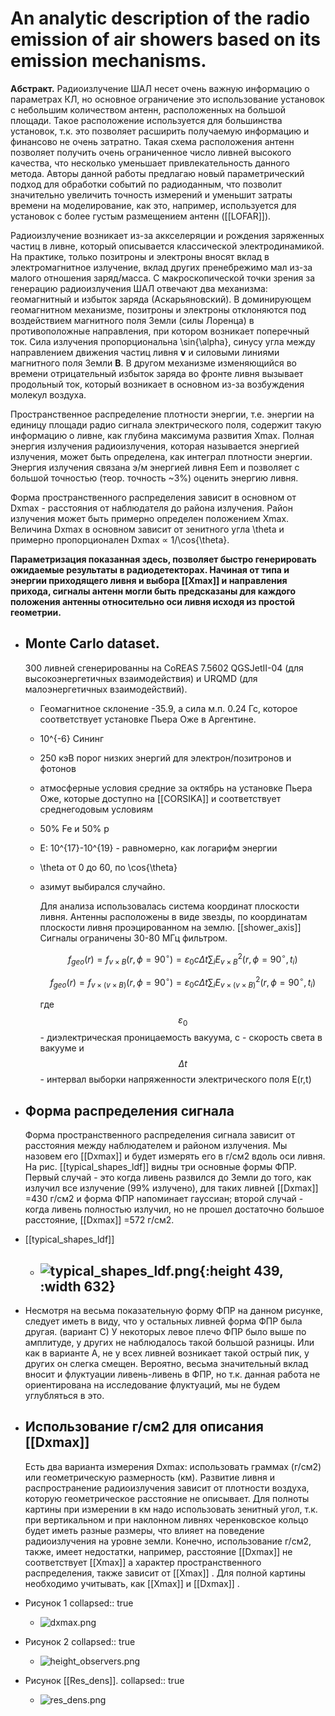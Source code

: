 # An analytic description of the radio emission of air showers based on its emission mechanisms. 

**Абстракт.** Радиоизлучение ШАЛ несет очень важную информацию о параметрах КЛ, но основное ограничение это использование установок с небольшим количеством антенн, расположенных на большой площади. Такое расположение используется для большинства установок, т.к. это позволяет расширить получаемую информацию и финансово не очень затратно. Такая схема расположения антенн позволяет получить очень ограниченное число ливней высокого качества, что несколько уменьшает привлекательность данного метода. Авторы данной работы предлагаю новый параметрический подход для обработки событий по радиоданным, что позволит значительно увеличить точность измерений и уменьшит затраты времени на моделирование, как это, например, используется для установок с более густым размещением антенн ([[LOFAR]]). 

Радиоизлучение возникает из-за аккселеряции и рождения заряженных частиц в ливне, который описывается классической электродинамикой. На практике, только позитроны и электроны вносят вклад в электромагнитное излучение, вклад других пренебрежимо мал из-за малого отношения заряд/масса. С макроскопической точки зрения за генерацию радиоизлучения ШАЛ отвечают два механизма: геомагнитный и избыток заряда (Аскарьяновский). В доминирующем геомагнитном механизме, позитроны и электроны отклоняются под воздействием магнитного поля Земли (силы Лоренца) в противоположные направления, при котором возникает поперечный ток. Сила излучения пропорциональна \sin{\alpha}, синусу угла между направлением движения частиц ливня **v** и силовыми линиями магнитного поля Земли **B**. В другом механизме изменяющийся во времени отрицательный избыток заряда во фронте ливня вызывает продольный ток, который возникает в основном из-за возбуждения молекул воздуха. 

Пространственное распределение плотности энергии, т.е. энергии на единицу площади радио сигнала электрического поля, содержит такую информацию о ливне, как глубина максимума развития Xmax. Полная энергия излучения радиоизлучения, которая называется энергией излучения, может быть определена, как интеграл плотности энергии. Энергия излучения связана э/м энергией ливня Eem и позволяет с большой точностью (теор. точность ~3%) оценить энергию ливня. 

Форма пространственного распределения зависит в основном от Dxmax - расстояния от наблюдателя до района излучения. Район излучения может быть примерно определен положением Xmax. Величина Dxmax в основном зависит от зенитного угла \theta и примерно пропорционален Dxmax $\propto$ 1/\cos{\theta}. 

**Параметризация показанная здесь, позволяет быстро генерировать ожидаемые результаты в радиодетекторах. Начиная от типа и энергии приходящего ливня и выбора [[Xmax]] и направления прихода, сигналы антенн могли быть предсказаны для каждого положения антенны относительно оси ливня исходя из простой геометрии.**
- ## Monte Carlo dataset.
  
  300 ливней сгенерированны на CoREAS 7.5602 QGSJetII-04 (для высокоэнергетичных взаимодействия) и URQMD (для малоэнергетичных взаимодействий).
	- Геомагнитное склонение -35.9, а сила м.п. 0.24 Гс, которое соответствует установке Пьера Оже в Аргентине.
	- 10^{-6} Сининг
	- 250 кэВ порог низких энергий для электрон/позитронов и фотонов
	- атмосферные условия средние за октябрь на установке Пьера Оже, которые доступно на [[CORSIKA]] и соответствует среднегодовым условиям
	- 50% Fe и 50% p
	- E: 10^{17}-10^{19} - равномерно, как логарифм энергии
	- \theta от 0 до 60, по \cos{\theta}
	- азимут выбирался случайно. 
	  
	  Для анализа использовалась система координат плоскости ливня. 
	  Антенны расположены в виде звезды, по координатам плоскости ливня проэцированном на землю. [[shower_axis]] 
	  Сигналы ограничены 30-80 МГц фильтром. 
	  
	  $$f_{geo}(r)=f_{v\times B}(r,\phi=90^{\circ})=\varepsilon_{0}c\Delta t\sum_{i}E^{2}_{v\times B}(r,\phi=90^{\circ},t_{i})$$
	  
	  $$f_{geo}(r)=f_{v\times(v\times B)}(r,\phi=90^{\circ})=\varepsilon_{0}c\Delta t\sum_{i}E^{2}_{v\times(v\times B)}(r,\phi=90^{\circ},t_{i})$$
	  
	  где $$\varepsilon_{0}$$ - диэлектрическая проницаемость вакуума, c - скорость света в вакууме и $$\Delta t$$ - интервал выборки напряженности электрического поля E(r,t)
- ## Форма распределения сигнала
  
  Форма пространственного распределения сигнала зависит от расстояния между наблюдателем и районом излучения. Мы назовем его [[Dxmax]] и будет измерять его в г/см2 вдоль оси ливня. На рис. [[typical_shapes_ldf]] видны три основные формы ФПР. Первый случай - это когда ливень развился до Земли до того, как излучил все излучение (99% излучено), для таких ливней [[Dxmax]] =430 г/см2 и форма ФПР напоминает гауссиан; второй случай - когда ливень полностью излучил, но не прошел достаточно большое расстояние, [[Dxmax]] =572 г/см2.
- [[typical_shapes_ldf]]
	- ![typical_shapes_ldf.png](../assets/typical_shapes_ldf_1712192613688_0.png){:height 439, :width 632}
		-
- Несмотря на весьма показательную форму ФПР на данном рисунке, следует иметь в виду, что у остальных ливней форма ФПР была другая. (вариант С)
  У некоторых левое плечо ФПР было выше по амплитуде, у других не наблюдалось такой большой разницы. Или как в варианте А, не у всех
  ливней возникает такой острый пик, у других он слегка смещен. 
  Вероятно, весьма значительный вклад вносит и флуктуации ливень-ливень в ФПР, но т.к. данная работа не ориентирована на исследование
  флуктуаций, мы не будем углубляться в это.
- ## Использование г/см2 для описания [[Dxmax]] 
  Есть два варианта измерения Dxmax: использовать граммах (г/см2) или геометрическую размерность (км). Развитие ливня и распространение радиоизлучения зависит от плотности воздуха, которую геометрическое расстояние не описывает. Для полноты картины при измерении в км надо использовать зенитный угол, т.к. при вертикальном и при наклонном ливнях черенковское кольцо будет иметь разные размеры, что влияет на поведение
  радиоизлучения на уровне земли. Конечно, использование г/см2, также, имеет недостатки, например, расстояние [[Dxmax]] не соответствует [[Xmax]] 
  а характер пространственного распределения, также зависит от [[Xmax]] . Для полной картины необходимо учитывать, как [[Xmax]] и [[Dxmax]] .
- Рисунок 1
  collapsed:: true
	- ![dxmax.png](assets/dxmax_1712193989591_0.png)
- Рисунок 2
  collapsed:: true
	- ![height_observers.png](assets/height_observers_1712194032808_0.png)
- Рисунок [[Res_dens]].
  collapsed:: true
	- ![res_dens.png](assets/res_dens_1712194137954_0.png)